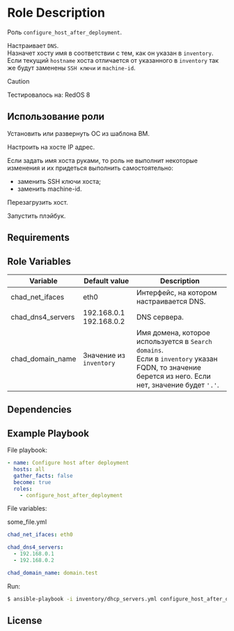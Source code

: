 Role Description
=========

Роль `configure_host_after_deployment`.

Настраивает `DNS`. \
Назначет хосту имя в соответствии с тем, как он указан в `inventory`. \
Если текущий `hostname` хоста отличается от указанного в `inventory` так же будут заменены `SSH ключи` и `machine-id`.

> [!CAUTION]
> Тестировалось на:
> RedOS 8


## Использование роли

Установить или развернуть ОС из шаблона ВМ.

Настроить на хосте IP адрес.

Если задать имя хоста руками, то роль не выполнит некоторые изменения и их придеться выполнить самостоятельно:
  - заменить SSH ключи хоста;
  - заменить machine-id.

Перезагрузить хост.

Запустить плэйбук.


Requirements
------------



Role Variables
--------------

| **Variable**      | **Default value**          | **Description**                                                                                                                                      |
| ----------------- | -------------------------- | ---------------------------------------------------------------------------------------------------------------------------------------------------- |
| chad_net_ifaces   | eth0                       | Интерфейс, на котором настраивается DNS.                                                                                                             |
| chad_dns4_servers | 192.168.0.1<br>192.168.0.2 | DNS сервера.                                                                                                                                         |
| chad_domain_name  | Значение из `inventory`    | Имя домена, которое используется в `Search domains`.<br>Если в `inventory` указан FQDN, то значение берется из него. Если нет, значение будет `'.'`. |


Dependencies
------------



Example Playbook
----------------

File playbook:
```yaml
- name: Configure host after deployment
  hosts: all
  gather_facts: false
  become: true
  roles:
    - configure_host_after_deployment
```

File variables:

some_file.yml
```YAML
chad_net_ifaces: eth0

chad_dns4_servers:
  - 192.168.0.1
  - 192.168.0.2

chad_domain_name: domain.test
```

Run:
```bash
$ ansible-playbook -i inventory/dhcp_servers.yml configure_host_after_deployment.yml --ask-pass -u root -l "dhcp-test"
```


License
-------
